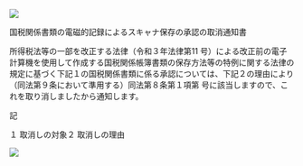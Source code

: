 ![](https://www.nta.go.jp/tmp/aa686bbe-61db-454f-b6f3-eaac20f1ffa5/images/0fc0b0596a293b202dc2cb04e247fcdbc45367af95ff755f5cf8c41b0ec2e423.jpg)

国税関係書類の電磁的記録によるスキャナ保存の承認の取消通知書

所得税法等の一部を改正する法律（令和３年法律第11 号）による改正前の電子計算機を使用して作成する国税関係帳簿書類の保存方法等の特例に関する法律の規定に基づく下記１の国税関係書類に係る承認については、下記２の理由により（同法第９条において準用する）同法第８条第１項第 号に該当しますので、これを取り消しましたから通知します。

記

１ 取消しの対象２ 取消しの理由

![](https://www.nta.go.jp/tmp/aa686bbe-61db-454f-b6f3-eaac20f1ffa5/images/66459866ba7a676a50607bb4f9f58e8815e849793e6bd2eb5082ff8a9200b919.jpg)